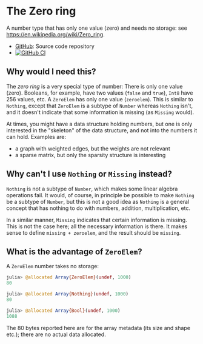# The Zero ring

A number type that has only one value (zero) and needs no storage: see
<https://en.wikipedia.org/wiki/Zero_ring>.

* [GitHub](https://github.com/eschnett/ZeroRing.jl): Source code
  repository
* [![GitHub CI](https://github.com/eschnett/ZeroRing.jl/workflows/CI/badge.svg)](https://github.com/eschnett/ZeroRing.jl/actions)

## Why would I need this?

The *zero ring* is a very special type of number: There is only one
value (zero). Booleans, for example, have two values (`false` and
`true`), `Int8` have 256 values, etc. A `ZeroElem` has only one value
(`zeroelem`). This is similar to `Nothing`, except that `ZeroElem` is
a subtype of `Number` whereas `Nothing` isn't, and it doesn't indicate
that some information is missing (as `Missing` would).

At times, you might have a data structure holding numbers, but one is
only interested in the "skeleton" of the data structure, and not into
the numbers it can hold. Examples are:

- a graph with weighted edges, but the weights are not relevant
- a sparse matrix, but only the sparsity structure is interesting

## Why can't I use `Nothing` or `Missing` instead?

`Nothing` is not a subtype of `Number`, which makes some linear
algebra operations fail. It would, of course, in principle be possible
to make `Nothing` be a subtype of `Number`, but this is not a good
idea as `Nothing` is a general concept that has nothing to do with
numbers, addition, multiplication, etc.

In a similar manner, `Missing` indicates that certain information is
missing. This is not the case here; all the necessary information is
there. It makes sense to define `missing + zeroelem`, and the result
should be `missing`.

## What is the advantage of `ZeroElem`?

A `ZeroElem` number takes no storage:

```Julia
julia> @allocated Array{ZeroElem}(undef, 1000)
80

julia> @allocated Array{Nothing}(undef, 1000)
80

julia> @allocated Array{Bool}(undef, 1000)
1088
```

The 80 bytes reported here are for the array metadata (its size and
shape etc.); there are no actual data allocated.
